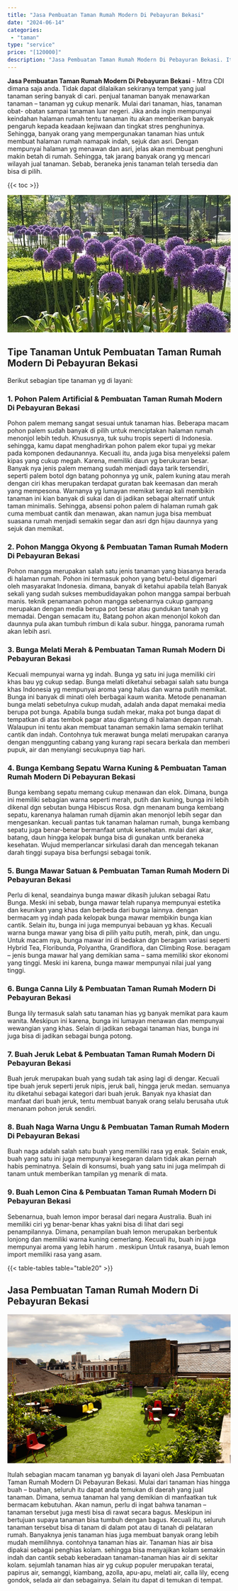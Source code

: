 ```yaml
---
title: "Jasa Pembuatan Taman Rumah Modern Di Pebayuran Bekasi"
date: "2024-06-14"
categories:
 - "taman"
type: "service"
price: "[120000]"
description: "Jasa Pembuatan Taman Rumah Modern Di Pebayuran Bekasi. Itulah sebagian macam tanaman yg banyak di layani oleh Jasa Pembuatan Taman Rumah Modern Di Pebayuran Be..."
---
```


**Jasa Pembuatan Taman Rumah Modern Di Pebayuran Bekasi** - Mitra CDI dimana saja anda. Tidak dapat dilalaikan sekiranya tempat yang jual tanaman sering banyak di cari. penjual tanaman banyak menawarkan tanaman – tanaman yg cukup menarik. Mulai dari tanaman, hias, tanaman obat- obatan sampai tanaman luar negeri. Jika anda ingin mempunyai keindahan halaman rumah tentu tanaman itu akan memberikan banyak pengaruh kepada keadaan kejiwaan dan tingkat stres penghuninya. Sehingga, banyak orang yang mempergunakan tanaman hias untuk membuat halaman rumah namapak indah, sejuk dan asri. Dengan mempunyai halaman yg menawan dan asri, jelas akan membuat penghuni makin betah di rumah. Sehingga, tak jarang banyak orang yg mencari wilayah jual tanaman. Sebab, beraneka jenis tanaman telah tersedia dan bisa di pilih.

{{< toc >}}

![Jasa Pembuatan Taman Rumah Modern Di Pebayuran Bekasi](/images/taman/taman650x400-36.jpg)

## Tipe Tanaman Untuk Pembuatan Taman Rumah Modern Di Pebayuran Bekasi

Berikut sebagian tipe tanaman yg di layani:

### 1\. Pohon Palem Artificial & Pembuatan Taman Rumah Modern Di Pebayuran Bekasi

Pohon palem memang sangat sesuai untuk tanaman hias. Beberapa macam pohon palem sudah banyak di pilih untuk menciptakan halaman rumah menonjol lebih teduh. Khususnya, tuk suhu tropis seperti di Indonesia. sehingga, kamu dapat menghadirkan pohon palem ekor tupai yg mekar pada komponen dedaunannya. Kecuali itu, anda juga bisa menyeleksi palem kipas yang cukup megah. Karena, memiliki daun yg berukuran besar. Banyak nya jenis palem memang sudah menjadi daya tarik tersendiri, seperti palem botol dgn batang pohonnya yg unik, palem kuning atau merah dengan ciri khas merupakan terdapat guratan bak keemasan dan merah yang mempesona. Warnanya yg lumayan memikat kerap kali membikin tanaman ini kian banyak di sukai dan di jadikan sebagai alternatif untuk taman minimalis. Sehingga, absensi pohon palem di halaman rumah gak cuma membuat cantik dan menawan, akan namun juga bisa membuat suasana rumah menjadi semakin segar dan asri dgn hijau daunnya yang sejuk dan memikat.

### 2\. Pohon Mangga Okyong & Pembuatan Taman Rumah Modern Di Pebayuran Bekasi

Pohon mangga merupakan salah satu jenis tanaman yang biasanya berada di halaman rumah. Pohon ini termasuk pohon yang betul-betul digemari oleh masyarakat Indonesia. dimana, banyak di ketahui apabila telah Banyak sekali yang sudah sukses membudidayakan pohon mangga sampai berbuah manis. teknik penamanan pohon mangga sebenarnya cukup gampang merupakan dengan media berupa pot besar atau gundukan tanah yg memadai. Dengan semacam itu, Batang pohon akan menonjol kokoh dan daunnya pula akan tumbuh rimbun di kala subur. hingga, panorama rumah akan lebih asri.

### 3\. Bunga Melati Merah & Pembuatan Taman Rumah Modern Di Pebayuran Bekasi

Kecuali mempunyai warna yg indah. Bunga yg satu ini juga memiliki ciri khas bau yg cukup sedap. Bunga melati diketahui sebagai salah satu bunga khas Indonesia yg mempunyai aroma yang halus dan warna putih memikat. Bunga ini banyak di minati oleh berbagai kaum wanita. Metode penanaman bunga melati sebetulnya cukup mudah, adalah anda dapat memakai media berupa pot bunga. Apabila bunga sudah mekar, maka pot bunga dapat di tempatkan di atas tembok pagar atau digantung di halaman depan rumah. Walaupun ini tentu akan membuat tanaman semakin lama semakin terlihat cantik dan indah. Contohnya tuk merawat bunga melati merupakan caranya dengan menggunting cabang yang kurang rapi secara berkala dan memberi pupuk, air dan menyiangi secukupnya tiap hari.

### 4\. Bunga Kembang Sepatu Warna Kuning & Pembuatan Taman Rumah Modern Di Pebayuran Bekasi

Bunga kembang sepatu memang cukup menawan dan elok. Dimana, bunga ini memiliki sebagian warna seperti merah, putih dan kuning, bunga ini lebih dikenal dgn sebutan bunga Hibiscus Rosa. dgn menanam bunga kembang sepatu, karenanya halaman rumah dijamin akan menonjol lebih segar dan mengesankan. kecuali pantas tuk tanaman halaman rumah, bunga kembang sepatu juga benar-benar bermanfaat untuk kesehatan. mulai dari akar, batang, daun hingga kelopak bunga bisa di gunakan untk beraneka kesehatan. Wujud memperlancar sirkulasi darah dan mencegah tekanan darah tinggi supaya bisa berfungsi sebagai tonik.

### 5\. Bunga Mawar Satuan & Pembuatan Taman Rumah Modern Di Pebayuran Bekasi

Perlu di kenal, seandainya bunga mawar dikasih julukan sebagai Ratu Bunga. Meski ini sebab, bunga mawar telah rupanya mempunyai estetika dan keunikan yang khas dan berbeda dari bunga lainnya. dengan bermacam yg indah pada kelopak bunga mawar membikin bunga kian cantik. Selain itu, bunga ini juga mempunyai bebauan yg khas. Kecuali warna bunga mawar yang bisa di pilih yaitu putih, merah, pink, dan ungu. Untuk macam nya, bunga mawar ini di bedakan dgn beragam variasi seperti Hybrid Tea, Floribunda, Polyantha, Grandiflora, dan Climbing Rose. beragam – jenis bunga mawar hal yang demikian sama – sama memiliki skor ekonomi yang tinggi. Meski ini karena, bunga mawar mempunyai nilai jual yang tinggi.

### 6\. Bunga Canna Lily & Pembuatan Taman Rumah Modern Di Pebayuran Bekasi

Bunga lily termasuk salah satu tanaman hias yg banyak memikat para kaum wanita. Meskipun ini karena, bunga ini lumayan menawan dan mempunyai wewangian yang khas. Selain di jadikan sebagai tanaman hias, bunga ini juga bisa di jadikan sebagai bunga potong.

### 7\. Buah Jeruk Lebat & Pembuatan Taman Rumah Modern Di Pebayuran Bekasi

Buah jeruk merupakan buah yang sudah tak asing lagi di dengar. Kecuali tipe buah jeruk seperti jeruk nipis, jeruk bali, hingga jeruk medan. semuanya itu diketahui sebagai kategori dari buah jeruk. Banyak nya khasiat dan manfaat dari buah jeruk, tentu membuat banyak orang selalu berusaha utuk menanam pohon jeruk sendiri.

### 8\. Buah Naga Warna Ungu & Pembuatan Taman Rumah Modern Di Pebayuran Bekasi

Buah naga adalah salah satu buah yang memiliki rasa yg enak. Selain enak, buah yang satu ini juga mempunyai kesegaran dalam tidak akan pernah habis peminatnya. Selain di konsumsi, buah yang satu ini juga melimpah di tanam untuk memberikan tampilan yg menarik di mata.

### 9\. Buah Lemon Cina & Pembuatan Taman Rumah Modern Di Pebayuran Bekasi

Sebenarnua, buah lemon impor berasal dari negara Australia. Buah ini memiliki ciri yg benar-benar khas yakni bisa di lihat dari segi penampilannya. Dimana, penampilan buah lemon merupakan berbentuk lonjong dan memiliki warna kuning cemerlang. Kecuali itu, buah ini juga mempunyai aroma yang lebih harum . meskipun Untuk rasanya, buah lemon import memiliki rasa yang asam.

{{< table-tables table="table20" >}}

## Jasa Pembuatan Taman Rumah Modern Di Pebayuran Bekasi

![Jasa Pembuatan Taman Rumah Modern Di Pebayuran Bekasi](/images/taman/rumput-sintetis.jpg)

Itulah sebagian macam tanaman yg banyak di layani oleh Jasa Pembuatan Taman Rumah Modern Di Pebayuran Bekasi. Mulai dari tanaman hias hingga buah – buahan, seluruh itu dapat anda temukan di daerah yang jual tanaman. Dimana, semua tanaman hal yang demikian di manfaatkan tuk bermacam kebutuhan. Akan namun, perlu di ingat bahwa tanaman – tanaman tersebut juga mesti bisa di rawat secara bagus. Meskipun ini bertujuan supaya tanaman bisa tumbuh dengan bagus. Kecuali itu, seluruh tanaman tersebut bisa di tanam di dalam pot atau di tanah di pelataran rumah. Banyaknya jenis tanaman hias juga membuat banyak orang lebih mudah memilihnya. contohnya tanaman hias air. Tanaman hias air bisa dipakai sebagai penghias kolam. sehingga bisa menyajikan kolam semakin indah dan cantik sebab keberadaan tanaman-tanaman hias air di sekitar kolam. sejumlah tanaman hias air yg cukup populer merupakan teratai, papirus air, semanggi, kiambang, azolla, apu-apu, melati air, calla lily, eceng gondok, selada air dan sebagainya. Selain itu dapat di temukan di tempat.
